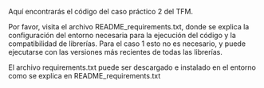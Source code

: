 Aquí encontrarás el código del caso práctico 2 del TFM.

Por favor, visita el archivo README_requirements.txt, donde se explica la configuración del entorno necesaria para la ejecución del código y la compatibilidad de librerías. Para el caso 1 esto no es necesario, y puede ejecutarse con las versiones más recientes de todas las librerías.

El archivo requirements.txt puede ser descargado e instalado en el entorno como se explica en README_requirements.txt

